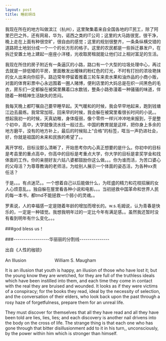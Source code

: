 ```yaml
---
layout: post
title: 睡前胡诌
---
```

   
   我现在所在的地方叫做滨江（杭州），这里聚集着来自全国各地的IT民工，除了阿里巴巴之外，还有网易，华为，诺西之类的IT公司；这里的大马路很宽，很干净，晚上走在上面有种很空旷，很自由的感觉；这里的规划很整齐，一条条纵横交错的道路把土地划分成一个一个的长方形的格子。这里的农民都是一些拆迁暴发户，在拆迁安置土地上建起一座座小洋楼，光收取房租就能让他们过上相对富足的生活。

   我现在所住的房子附近有一条逼仄的小路，路口有一个大型的垃圾处理中心，再过去就是一排低矮的平房，里面散发出暧昧的粉红色的灯光，不时有打扮的浓妆艳抹的女人出来向你招手。路边常年停留着推着三轮车来卖水果和油炸品的小商小贩，对面的体育彩票中心永远围着一圈人赌博，便利店里的大妈总是在织一间黑色的毛衣，房东们一定都躲在被窝里蘸着口水数钱，整条小路弥漫着一种骚骚的味道，伴随着一种精神生活缺失的苦闷。

   我每天晚上都叮嘱自己要早睡早起。天气暖和的时候，我会早早地起来，跑到钱塘江边去晨练。我常常加班，回来早的时候，我会躲在被窝里看很长时间的小说。。想起我初一的时候，天真幼稚，身体瘦弱，像个零件一样兴冲冲地来报到，于是整个初中，高中，大学就像流水线一般过去。中国的教育就是这样，把你身上多余的地方磨平，没有的地方补上，最后的时候贴上“合格”的标签，哐当一声扔进社会，好，你就是祖国的未来和民族的希望了。。

   离开学校，目标没那么清晰了，开始思考你内心真正想要的是什么。你初中的目标是考县里的重点高中，你高中的目标是考重点大学，你大学的目标是拿奖学金和找体面的工作。你的亲朋好友六姑八婆都鼓励你这么做。。。你为谁而活，为苦口婆心的父母活？为尊尊教诲的老师活，为给别人展示一个体面的姿态活，为各种xx责任活？

   于是。。。有点迷茫。。一个想着自己以后能做什么，为旺盛的精力和花枝招展的女人心烦意乱。。独自躲在屋里看各种小说和电影。。。当初拯救中国革命和世界人民的每一本书，都tmd不能拯救一个弱小的灵魂。。

   罗素说，人的幸福感一定是随着年龄的增加而增长的。w.s.毛姆说，认为青春是快乐的，一定是一种错觉。我想我明年过的一定比今年有满足感。。虽然我还暂时没有看到明年有什么变化。。。

###god bless us！

###------------------华丽丽的分割线---------------

出自《人性的枷锁》

An Illusion 
　　　　　　 
William S. Maugham

It is an illusion that youth is happy, an illusion of those who have lost it; but the young know they are wretched, for they are full of the truthless ideals which have been instilled into them, and each time they come in contact with the real they are bruised and wounded. It looks as if they were victims of a conspiracy; for the books they read, ideal by the necessity of selection, and the conversation of their elders, who look back upon the past through a rosy haze of forgetfulness, prepare them for an unreal life. 　　　　　 

They must discover for themselves that all they have read and all they have been told are lies, lies, lies; and each discovery is another nail drivens into the body on the cross of life. The strange thing is that each one who has gone through that bitter disillusionment add to it in his turn,, unconsciously, by the power within him which is stronger than himself.


